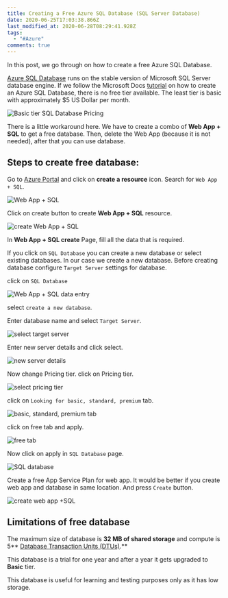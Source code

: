 ```yaml
---
title: Creating a Free Azure SQL Database (SQL Server Database)
date: 2020-06-25T17:03:38.866Z
last_modified_at: 2020-06-28T08:29:41.928Z
tags:
  - "#Azure"
comments: true
---
```

In this post, we go through on how to create a free Azure SQL Database.

[Azure SQL Database](https://docs.microsoft.com/en-us/azure/azure-sql/database/sql-database-paas-overview) runs on the stable version of Microsoft SQL Server database engine. If we follow the Microsoft Docs [tutorial](https://docs.microsoft.com/en-us/azure/azure-sql/database/single-database-create-quickstart?tabs=azure-portal) on how to create an Azure SQL Database, there is no free tier available. The least tier is basic with approximately $5 US Dollar per month.

![Basic tier SQL Database Pricing](/assets/images/uploads/2020-06-25-pricing.png)

There is a little workaround here. We have to create a combo of **Web App + SQL** to get a free database. Then, delete the Web App (because it is not needed), after that you can use database.

## Steps to create free database:

Go to [Azure Portal](https://portal.azure.com/) and click on **create a resource** icon. Search for `Web App + SQL`.

![Web App + SQL](/assets/images/uploads/2020-06-25-search-database.png)

Click on create button to create **Web App + SQL** resource.

![create Web App + SQL](/assets/images/uploads/2020-06-25-create.png)

In **Web App + SQL create** Page, fill all the data that is required.

If you click on `SQL Database` you can create a new database or select existing databases. In our case we create a new database. Before creating database configure `Target Server` settings for database.

click on `SQL Database`

![Web App + SQL data entry](/assets/images/uploads/2020-06-25-data-entry-database.png)

select `create a new database`.

Enter database name and select `Target Server`.

![select target server](/assets/images/uploads/2020-06-25-sql-database.png)

Enter new server details and click select.

![new server details](/assets/images/uploads/2020-06-25-new-server.png)

Now change Pricing tier. click on Pricing tier.

![select pricing tier](/assets/images/uploads/2020-06-25-at-11.09.57-am-compressor.png)

click on `Looking for basic, standard, premium` tab.

![basic, standard, premium tab](/assets/images/uploads/2020-06-25-at-11.10.15-am-compressor.png)

click on free tab and apply.

![free tab](/assets/images/uploads/2020-06-25-at-11.10.40-am-compressor.png)

Now click on apply in `SQL Database` page.

![SQL database](/assets/images/uploads/2020-06-25-at-11.14.41-am-compressor.png)

Create a free App Service Plan for web app. It would be better if you create web app and database in same location. And press `Create` button.

![create web app +SQL](/assets/images/uploads/2020-06-25-create-webapp-sql.png)



## Limitations of free database

The maximum size of database is **32 MB of shared storage** and compute is 5** [Database Transaction Units (DTUs)](https://docs.microsoft.com/en-us/azure/azure-sql/database/service-tiers-dtu).**

This database is a trial for one year and after a year it gets upgraded to **Basic** tier.

This database is useful for learning and testing purposes only as it has low storage.